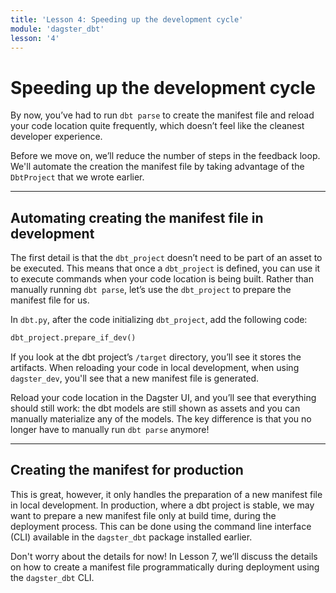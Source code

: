 ```yaml
---
title: 'Lesson 4: Speeding up the development cycle'
module: 'dagster_dbt'
lesson: '4'
---
```


# Speeding up the development cycle

By now, you’ve had to run `dbt parse` to create the manifest file and reload your code location quite frequently, which doesn’t feel like the cleanest developer experience.

Before we move on, we’ll reduce the number of steps in the feedback loop. We'll automate the creation the manifest file by taking advantage of the `DbtProject` that we wrote earlier.

---

## Automating creating the manifest file in development

The first detail is that the `dbt_project` doesn’t need to be part of an asset to be executed. This means that once a `dbt_project` is defined, you can use it to execute commands when your code location is being built. Rather than manually running `dbt parse`, let’s use the `dbt_project` to prepare the manifest file for us.

In `dbt.py`, after the code initializing `dbt_project`, add the following code:

```python
dbt_project.prepare_if_dev()
```

If you look at the dbt project’s `/target` directory, you’ll see it stores the artifacts. When reloading your code in local development, when using `dagster_dev`, you'll see that a new manifest file is generated.

Reload your code location in the Dagster UI, and you’ll see that everything should still work: the dbt models are still shown as assets and you can manually materialize any of the models. The key difference is that you no longer have to manually run `dbt parse` anymore!

---

## Creating the manifest for production

This is great, however, it only handles the preparation of a new manifest file in local development. In production, where a dbt project is stable, we may want to prepare a new manifest file only at build time, during the deployment process. This can be done using the command line interface (CLI) available in the `dagster_dbt` package installed earlier.

Don't worry about the details for now! In Lesson 7, we’ll discuss the details on how to create a manifest file programmatically during deployment using the `dagster_dbt` CLI.
